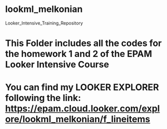 # lookml_melkonian
Looker_Intensive_Training_Repository
# This Folder includes all the codes for the homework 1 and 2 of the EPAM Looker Intensive Course
# You can find my LOOKER EXPLORER following the link: https://epam.cloud.looker.com/explore/lookml_melkonian/f_lineitems
